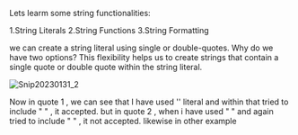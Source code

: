 Lets learm some string functionalities:

1.String Literals
2.String Functions
3.String Formatting

we can create a string literal using single or double-quotes. Why do we have two options? 
This flexibility helps us to create strings that contain a single quote or double quote within the string literal. 

![Snip20230131_2](https://user-images.githubusercontent.com/93876736/215753667-abda3fa1-7189-42e3-88a8-e795e095766c.png)


Now in quote 1 , we can see that I have used '' literal and within that tried to include " " , it accepted.
but in quote 2 , when i have used " " and again tried to include " " , it not accepted. 
likewise in other example


